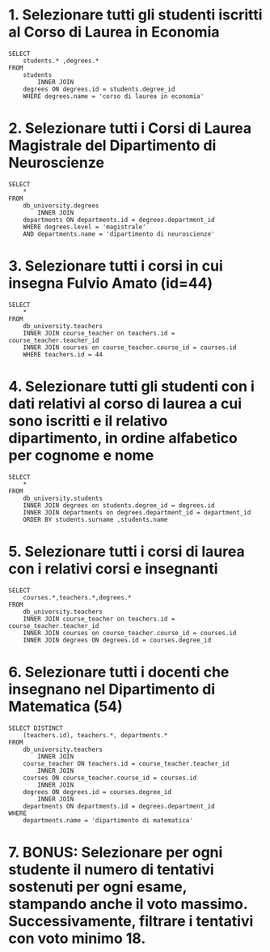 # 1. Selezionare tutti gli studenti iscritti al Corso di Laurea in Economia
```
SELECT 
	students.* ,degrees.*
FROM
    students
        INNER JOIN
    degrees ON degrees.id = students.degree_id
    WHERE degrees.name = 'corso di laurea in economia'
```



# 2. Selezionare tutti i Corsi di Laurea Magistrale del Dipartimento di Neuroscienze
```
SELECT 
    *
FROM
    db_university.degrees
        INNER JOIN
    departments ON departments.id = degrees.department_id
    WHERE degrees.level = 'magistrale'
    AND departments.name = 'dipartimento di neuroscienze'
```
# 3. Selezionare tutti i corsi in cui insegna Fulvio Amato (id=44)
```
SELECT 
    *
FROM
    db_university.teachers
    INNER JOIN course_teacher on teachers.id = course_teacher.teacher_id
    INNER JOIN courses on course_teacher.course_id = courses.id
    WHERE teachers.id = 44

```


# 4. Selezionare tutti gli studenti con i dati relativi al corso di laurea a cui sono iscritti e il relativo dipartimento, in ordine alfabetico per cognome e nome
```
SELECT 
    *
FROM
    db_university.students
    INNER JOIN degrees on students.degree_id = degrees.id
    INNER JOIN departments on degrees.department_id = department_id
    ORDER BY students.surname ,students.name
```
# 5. Selezionare tutti i corsi di laurea con i relativi corsi e insegnanti
```
SELECT 
    courses.*,teachers.*,degrees.*
FROM
    db_university.teachers
    INNER JOIN course_teacher on teachers.id = course_teacher.teacher_id
    INNER JOIN courses on course_teacher.course_id = courses.id
	INNER JOIN degrees ON degrees.id = courses.degree_id
```



# 6. Selezionare tutti i docenti che insegnano nel Dipartimento di Matematica (54)
```
SELECT DISTINCT
    (teachers.id), teachers.*, departments.*
FROM
    db_university.teachers
        INNER JOIN
    course_teacher ON teachers.id = course_teacher.teacher_id
        INNER JOIN
    courses ON course_teacher.course_id = courses.id
        INNER JOIN
    degrees ON degrees.id = courses.degree_id
        INNER JOIN
    departments ON departments.id = degrees.department_id
WHERE
    departments.name = 'dipartimento di matematica'

```

# 7. BONUS: Selezionare per ogni studente il numero di tentativi sostenuti per ogni esame, stampando anche il voto massimo. Successivamente, filtrare i tentativi con voto minimo 18.
